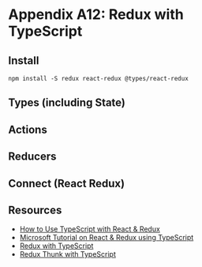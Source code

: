 # Appendix A12: Redux with TypeScript

## Install
```
npm install -S redux react-redux @types/react-redux
```

## Types (including State)

## Actions

## Reducers

## Connect (React Redux)


## Resources

- [How to Use TypeScript with React & Redux](https://medium.com/@rossbulat/how-to-use-typescript-with-react-and-redux-a118b1e02b76)
- [Microsoft Tutorial on React & Redux using TypeScript](https://github.com/Microsoft/TypeScript-React-Starter#typescript-react-starter)
- [Redux with TypeScript](https://redux.js.org/recipes/usage-with-typescript)
- [Redux Thunk with TypeScript](https://redux.js.org/recipes/usage-with-typescript#usage-with-redux-thunk)
